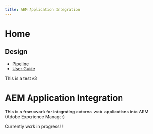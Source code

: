 ```yaml
---
title: AEM Application Integration
---
```


Home
=====================

Design
---------------------

- [Pipeline](./design/pipeline.md)
- [User Guide](userguide.md)

This is a test v3

# AEM Application Integration

This is a framework for  integrating external web-applications into AEM (Adobe Experience Manager)

Currently work in progress!!!
